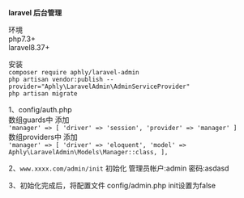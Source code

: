**laravel 后台管理**<br>

环境<br>
php7.3+<br>
laravel8.37+<br>

安装<br>
`composer require aphly/laravel-admin` <br>
`php artisan vendor:publish --provider="Aphly\LaravelAdmin\AdminServiceProvider"` <br>
`php artisan migrate` <br>

1、config/auth.php<br>
数组guards中 添加<br> 
`'manager' => [
'driver' => 'session',
'provider' => 'manager'
]`
<br>数组providers中 添加<br>
`'manager' => [
'driver' => 'eloquent',
'model' => Aphly\LaravelAdmin\Models\Manager::class,
],`

2、`www.xxxx.com/admin/init` 初始化 管理员帐户:admin 密码:asdasd

3、初始化完成后，将配置文件 config/admin.php  init设置为false

